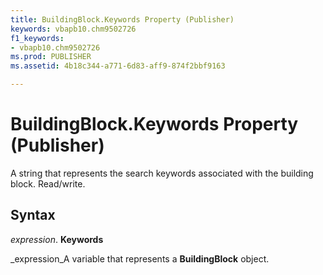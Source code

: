 ```yaml
---
title: BuildingBlock.Keywords Property (Publisher)
keywords: vbapb10.chm9502726
f1_keywords:
- vbapb10.chm9502726
ms.prod: PUBLISHER
ms.assetid: 4b18c344-a771-6d83-aff9-874f2bbf9163

---
```



# BuildingBlock.Keywords Property (Publisher)

A string that represents the search keywords associated with the building block. Read/write.


## Syntax

 _expression_. **Keywords**

 _expression_A variable that represents a  **BuildingBlock** object.


